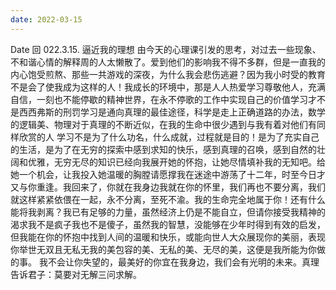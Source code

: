 ```yaml
---
date: 2022-03-15
---
```


Date 回 022.3.15. 逼近我的理想 由今天的心理课引发的思考，对过去一些现象、不和谐心情的解释周的人太懒散了。爱到他们的影响我不得不多群，但是一直我的内心饱受煎熬、那些一共游戏的深夜，为什么我会悲伤逃避？因为我小时受的教育不是会了使我成为这样的人！我成长的环境中，那是人人热爱学习尊敬他人，充满自信，一刻也不能停歇的精神世界，在永不停歌的工作中实现自己的价值学习才不是西西弗斯的刑罚学习是通向真理的最佳途径，科学是走上正确道路的办法，数学的逻辑美、物理对于真理的不断近似，在我的生命中很少遇到与我有着对他们有同样欣赏的人 学习不是为了什么功名，什么成就，过程就是目的！是为了充实自己的生活，是为了在无穷的探索中感到求知的快乐，感到真理的召唤，感到自然的壮阔和优雅，无穷无尽的知识已经向我展开她的怀抱，让她尽情填补我的无知吧。给她一个机会，让我投入她温暖的胸膛请愿撑我在迷途中游荡了十二年，时至今日才又与你重逢。我回来了，你就在我身边我就在你的怀里，我们再也不要分离，我们就这样紧紧依偎在一起，永不分离，至死不渝。我的生命完全地属于你！还有什么能将我剥离？我已有足够的力量，虽然经济上仍是不能自立，但请你接受我精神的渴求我不是疯子我也不是傻子，虽然我的智慧，没能够在少年时得到有效的启发，但我能在你的怀抱中找到人间的温暖和快乐，或能向世人大众展现你的美丽，表现你举世无双且无私无我的美包容的美、无私的美、无尽的美，这便是我所能为你做的事。 我不会让你失望的，最美好的你宜在我身边，我们会有光明的未来。真理告诉君子：莫要对无解三问求解。
